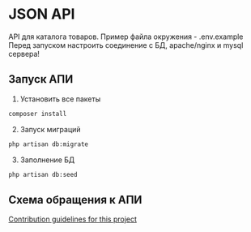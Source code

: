 # JSON API

API для каталога товаров. Пример файла окружения - .env.example
Перед запуском настроить соединение с БД, apache/nginx и mysql сервера!

## Запуск АПИ

1. Установить все пакеты

```bash
composer install
```

2. Запуск миграций

```bash
php artisan db:migrate
```

3. Заполнение БД

```bash
php artisan db:seed
```

## Схема обращения к АПИ

[Contribution guidelines for this project](./api_routes.jpg)